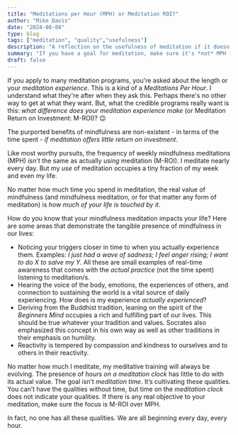 ```yaml
---
title: "Meditations per Hour (MPH) or Meditation ROI?"
author: "Mike Davis"
date: "2024-08-08"
type: blog
tags: ["meditation", "quality","usefulness"]
description: "A reflection on the usefulness of meditation if it doesn't bring some improvement to life."
summary: "If you have a goal for meditation, make sure it's *not* MPH (Meditations per Hour) but M-ROI."
draft: false
---
```

If you apply to many meditation programs, you're asked about the length or your *meditation experience*. This is a kind of a *Meditations Per Hour*. I understand what they're after when they ask this. Perhaps there's no other way to get at what they want. But, what the credible programs really want is this: *what difference does your meditation experience make* (or Meditation Return on Investment: M-ROI)? :wink:

The purported benefits of mindfulness are non-existent - in terms of the time spent - *if meditation offers little return on investment*. 

Like most worthy pursuits, the frequency of weekly mindfulness meditations (MPH) *isn’t* the same as actually *using* meditation (M-ROI). I meditate nearly every day. But my *use* of meditation occupies a tiny fraction of my week and even my life. 

No matter how much time you spend in meditation, the real value of mindfulness (and mindfulness meditation, or for that matter any form of meditation) is *how much of your life is touched by it*. 

How do you know that your mindfulness meditation impacts your life? Here are some areas that demonstrate the tangible presence of mindfulness in our lives: 
- Noticing your triggers closer in time to when you actually experience them. Examples: *I just had a wave of sadness; I feel anger rising; I want to do X to salve my Y.* All these are small examples of real-time awareness that comes with the *actual practice* (not the time spent) listening to meditation/s. 
- Hearing the voice of the body, emotions, the experiences of others, and connection to sustaining the world is a vital source of daily experiencing. How does is my experience *actually experienced*?
- Deriving from the Buddhist tradition, leaning on the spirit of the *Beginners Mind* occupies a rich and fulfilling part of our lives. This should be true whatever your tradition and values. Socrates also emphasized this concept in his own way as well as other traditions in their emphasis on humility. 
- Reactivity is tempered by compassion and kindness to ourselves and to others in their reactivity. 

No matter how much I meditate, my meditative training will always be evolving. The presence of *hours on a meditation clock* has little to do with its actual value. The goal isn’t *meditation time*. It’s cultivating these qualities. You can’t have the qualities without time, but time on the *meditation clock* does not indicate your qualities. If there is any real objective to your meditation, make sure the focus is M-ROI over MPH. 

In fact, no one has all these qualities. We are all beginning every day, every hour. 